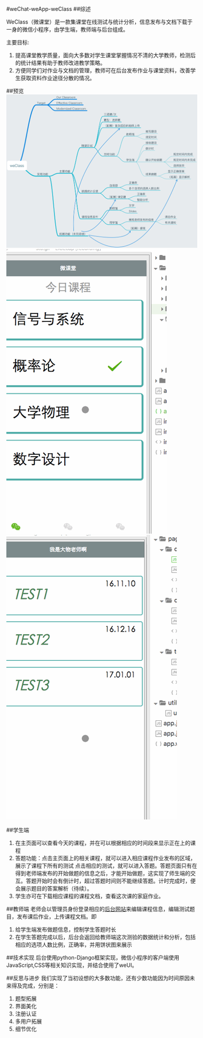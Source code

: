 #weChat-weApp-weClass
##综述

WeClass（微课堂）是一款集课堂在线测试与统计分析，信息发布与文档下载于一身的微信小程序，由学生端，教师端与后台组成。

主要目标:

1. 提高课堂教学质量，面向大多数对学生课堂掌握情况不清的大学教师，检测后的统计结果有助于教师改进教学策略。
2. 方便同学们对作业与文档的管理，教师可在后台发布作业与课堂资料，改善学生获取资料作业途径分散的情况。

##预览
![PNG](https://github.com/COOPERCSGIT/WeClass/blob/master/pics/weClass.png)
![gif](https://github.com/COOPERCSGIT/WeClass/blob/master/pics/stu.gif)
![gif](https://github.com/COOPERCSGIT/WeClass/blob/master/pics/tea.gif)

##学生端
1. 在主页面可以查看今天的课程，并在可以根据相应的时间段来显示正在上的课程
2. 答题功能：点击主页面上的相关课程，就可以进入相应课程作业发布的区域，展示了课程下所有的测试
点击相应的测试，就可以进入答题。答题页面只有在得到老师端发布的开始做题的信息之后，才能开始做题，这实现了师生端的交互。答题开始时会有倒计时，超过答题时间则不能继续答题。计时完成时，便会展示题目的答案解析（待续）。
3. 学生亦可在下载相应课程的课程文档，查看这次课的家庭作业。

##教师端
老师会以管理员身份登录相应的[后台网站](https://104.194.73.140/admin/)来编辑课程信息，编辑测试题目，发布课后作业，上传课程文档。即

1. 给学生端发布做题信息，控制学生答题时长
2. 在学生答题完成以后，后台会返回给教师端这次测验的数据统计和分析，包括相应的选项人数比例，正确率，并用饼状图来展示

##技术实现
后台使用python-Django框架实现，微信小程序的客户端使用JavaScript,CSS等相关知识实现，并结合使用了weUI。

##反思与进步
我们实现了当初设想的大多数功能，还有少数功能因为时间原因未来得及完成，分别是：

1. 题型拓展
2. 界面美化
3. 注册认证
4. 多用户拓展
5. 细节优化
